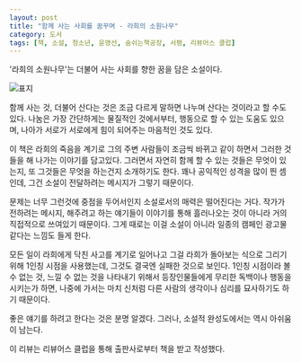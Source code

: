 ```yaml
---
layout: post
title: "함께 사는 사회를 꿈꾸며 - 라희의 소원나무"
category: 도서
tags: [책, 소설, 청소년, 윤영선, 숨쉬는책공장, 서평, 리뷰어스 클럽]
---
```


'라희의 소원나무'는
더불어 사는 사회를 향한 꿈을 담은 소설이다.

![표지](https://lh3.googleusercontent.com/wuX0xYOC6uOvHY7aClj0vUFY9yf6YwxdjhPGZrCO2kYnZ5rbFGw3U9pdCxP4FgUxtQ_XIp-3dMXBPw=s480)

함께 사는 것, 더불어 산다는 것은
조금 다르게 말하면 나누며 산다는 것이라고 할 수도 있다.
나눔은 가장 간단하게는 물질적인 것에서부터,
행동으로 할 수 있는 도움도 있으며,
나아가 서로가 서로에게 힘이 되어주는 마음적인 것도 있다.

이 책은 라희의 죽음을 계기로
그의 주변 사람들이 조금씩 바뀌고 같이 하면서
그러한 것들을 해 나가는 이야기를 담고있다.
그러면서 자연히 함께 할 수 있는 것들은 무엇이 있는지,
또 그것들은 무엇을 하는건지 소개하기도 한다.
꽤나 공익적인 성격을 많이 띈 셈인데,
그건 소설이 전달하려는 메시지가 그렇기 때문이다.

문제는 너무 그런것에 중점을 두어서인지 소설로서의 매력은 떨어진다는 거다.
작가가 전하려는 메시지, 해주려고 하는 얘기들이
이야기를 통해 흘러나오는 것이 아니라
거의 직접적으로 쓰여있기 때문이다.
그게 때로는 이걸 소설이 아니라 일종의 캠페인 광고물 같다는 느낌도 들게 한다.

모든 일이 라희에게 닥친 사고를 계기로 일어나고
그걸 라희가 돌아보는 식으로 그리기 위해 1인칭 시점을 사용했는데,
그것도 결국엔 실패한 것으로 보인다.
1인칭 시점이라 볼 수 없는 것, 느낄 수 없는 것을 나타내기 위해서
등장인물들에게 무리한 독백이나 행동을 시키는가 하면,
나중에 가서는 마치 신처럼 다른 사람의 생각이나 심리를 묘사하기도 하기 때문이다.

좋은 얘기를 하려고 한다는 것은 분명 알겠다.
그러나, 소설적 완성도에서는 역시 아쉬움이 남는다.



<div class="im im-info">
이 리뷰는 리뷰어스 클럽을 통해 출판사로부터 책을 받고 작성했다.
</div>
